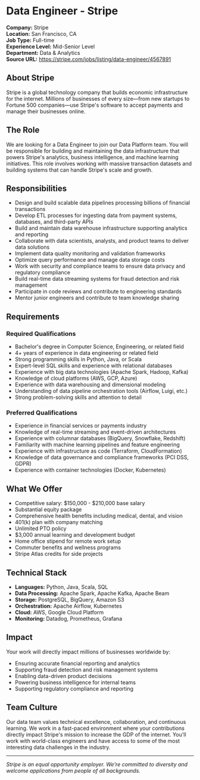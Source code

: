 # Data Engineer - Stripe

**Company:** Stripe  
**Location:** San Francisco, CA  
**Job Type:** Full-time  
**Experience Level:** Mid-Senior Level  
**Department:** Data & Analytics  
**Source URL:** https://stripe.com/jobs/listing/data-engineer/4567891

## About Stripe

Stripe is a global technology company that builds economic infrastructure for the internet. Millions of businesses of every size—from new startups to Fortune 500 companies—use Stripe's software to accept payments and manage their businesses online.

## The Role

We are looking for a Data Engineer to join our Data Platform team. You will be responsible for building and maintaining the data infrastructure that powers Stripe's analytics, business intelligence, and machine learning initiatives. This role involves working with massive transaction datasets and building systems that can handle Stripe's scale and growth.

## Responsibilities

- Design and build scalable data pipelines processing billions of financial transactions
- Develop ETL processes for ingesting data from payment systems, databases, and third-party APIs
- Build and maintain data warehouse infrastructure supporting analytics and reporting
- Collaborate with data scientists, analysts, and product teams to deliver data solutions
- Implement data quality monitoring and validation frameworks
- Optimize query performance and manage data storage costs
- Work with security and compliance teams to ensure data privacy and regulatory compliance
- Build real-time data streaming systems for fraud detection and risk management
- Participate in code reviews and contribute to engineering standards
- Mentor junior engineers and contribute to team knowledge sharing

## Requirements

### Required Qualifications
- Bachelor's degree in Computer Science, Engineering, or related field
- 4+ years of experience in data engineering or related field
- Strong programming skills in Python, Java, or Scala
- Expert-level SQL skills and experience with relational databases
- Experience with big data technologies (Apache Spark, Hadoop, Kafka)
- Knowledge of cloud platforms (AWS, GCP, Azure)
- Experience with data warehousing and dimensional modeling
- Understanding of data pipeline orchestration tools (Airflow, Luigi, etc.)
- Strong problem-solving skills and attention to detail

### Preferred Qualifications
- Experience in financial services or payments industry
- Knowledge of real-time streaming and event-driven architectures
- Experience with columnar databases (BigQuery, Snowflake, Redshift)
- Familiarity with machine learning pipelines and feature engineering
- Experience with infrastructure as code (Terraform, CloudFormation)
- Knowledge of data governance and compliance frameworks (PCI DSS, GDPR)
- Experience with container technologies (Docker, Kubernetes)

## What We Offer

- Competitive salary: $150,000 - $210,000 base salary
- Substantial equity package
- Comprehensive health benefits including medical, dental, and vision
- 401(k) plan with company matching
- Unlimited PTO policy
- $3,000 annual learning and development budget
- Home office stipend for remote work setup
- Commuter benefits and wellness programs
- Stripe Atlas credits for side projects

## Technical Stack

- **Languages:** Python, Java, Scala, SQL
- **Data Processing:** Apache Spark, Apache Kafka, Apache Beam
- **Storage:** PostgreSQL, BigQuery, Amazon S3
- **Orchestration:** Apache Airflow, Kubernetes
- **Cloud:** AWS, Google Cloud Platform
- **Monitoring:** Datadog, Prometheus, Grafana

## Impact

Your work will directly impact millions of businesses worldwide by:
- Ensuring accurate financial reporting and analytics
- Supporting fraud detection and risk management systems
- Enabling data-driven product decisions
- Powering business intelligence for internal teams
- Supporting regulatory compliance and reporting

## Team Culture

Our data team values technical excellence, collaboration, and continuous learning. We work in a fast-paced environment where your contributions directly impact Stripe's mission to increase the GDP of the internet. You'll work with world-class engineers and have access to some of the most interesting data challenges in the industry.

---

*Stripe is an equal opportunity employer. We're committed to diversity and welcome applications from people of all backgrounds.*